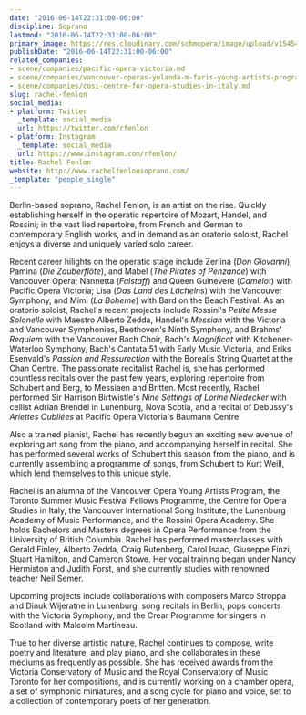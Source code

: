 ```yaml
---
date: "2016-06-14T22:31:00-06:00"
discipline: Soprano
lastmod: "2016-06-14T22:31:00-06:00"
primary_image: https://res.cloudinary.com/schmopera/image/upload/v1545409169/media/webhook-uploads/1465964977439/2016-06-14---Fenlon.jpg.jpg
publishDate: "2016-06-14T22:31:00-06:00"
related_companies:
- scene/companies/pacific-opera-victoria.md
- scene/companies/vancouver-operas-yulanda-m-faris-young-artists-program.md
- scene/companies/cosi-centre-for-opera-studies-in-italy.md
slug: rachel-fenlon
social_media:
- platform: Twitter
  _template: social_media
  url: https://twitter.com/rfenlon
- platform: Instagram
  _template: social_media
  url: https://www.instagram.com/rfenlon/
title: Rachel Fenlon
website: http://www.rachelfenlonsoprano.com/
_template: "people_single"
---
```


Berlin-based soprano, Rachel Fenlon, is an artist on the rise. Quickly establishing herself in the operatic repertoire of Mozart, Handel, and Rossini; in the vast lied repertoire, from French and German to contemporary English works, and in demand as an oratorio soloist, Rachel enjoys a diverse and uniquely varied solo career. 
 
Recent career hilights on the operatic stage include Zerlina (*Don Giovanni*), Pamina (*Die Zauberflöte*), and Mabel (*The Pirates of Penzance*) with Vancouver Opera; Nannetta (*Falstaff*) and Queen Guinevere (*Camelot*) with Pacific Opera Victoria; Lisa (*Das Land des Lächelns*) with the Vancouver Symphony, and Mimi (*La Boheme*) with Bard on the Beach Festival. As an oratorio soloist, Rachel's recent projects include Rossini's *Petite Messe Solonelle* with Maestro Alberto Zedda, Handel's *Messiah* with the Victoria and Vancouver Symphonies, Beethoven's Ninth Symphony, and Brahms' *Requiem* with the Vancouver Bach Choir, Bach's *Magnificat* with Kitchener-Waterloo Symphony, Bach's Cantata 51 with Early Music Victoria, and Eriks Esenvald's *Passion and Ressurection* with the Borealis String Quartet at the Chan Centre. The passionate recitalist Rachel is, she has performed countless recitals over the past few years, exploring repertoire from Schubert and Berg, to Messiaen and Britten. Most recently, Rachel performed Sir Harrison Birtwistle's *Nine Settings of Lorine Niedecker* with cellist Adrian Brendel in Lunenburg, Nova Scotia, and a recital of Debussy's *Ariettes Oubliées* at Pacific Opera Victoria's Baumann Centre.
 
Also a trained pianist, Rachel has recently begun an exciting new avenue of exploring art song from the piano, and accompanying herself in recital. She has performed several works of Schubert this season from the piano, and is currently assembling a programme of songs, from Schubert to Kurt Weill, which lend themselves to this unique style.
 
Rachel is an alumna of the Vancouver Opera Young Artists Program, the Toronto Summer Music Festival Fellows Programme, the Centre for Opera Studies in Italy, the Vancouver International Song Institute, the Lunenburg Academy of Music Performance, and the Rossini Opera Academy. She holds Bachelors and Masters degrees in Opera Performance from the University of British Columbia. Rachel has performed masterclasses with Gerald Finley, Alberto Zedda, Craig Rutenberg, Carol Isaac, Giuseppe Finzi, Stuart Hamilton, and Cameron Stowe. Her vocal training began under Nancy Hermiston and Judith Forst, and she currently studies with renowned teacher Neil Semer.
 
Upcoming projects include collaborations with composers Marco Stroppa and Dinuk Wijeratne in Lunenburg, song recitals in Berlin, pops concerts with the Victoria Symphony, and the Crear Programme for singers in Scotland with Malcolm Martineau.
 
True to her diverse artistic nature, Rachel continues to compose, write poetry and literature, and play piano, and she collaborates in these mediums as frequently as possible. She has received awards from the Victoria Conservatory of Music and the Royal Conservatory of Music Toronto for her compositions, and is currently working on a chamber opera, a set of symphonic miniatures, and a song cycle for piano and voice, set to a collection of contemporary poets of her generation.
